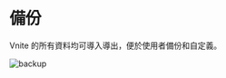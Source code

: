 # 備份

Vnite 的所有資料均可導入導出，便於使用者備份和自定義。

![backup](https://img.timero.xyz/i/2025/04/02/67ed1b051815f.webp)
